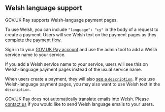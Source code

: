 ## Welsh language support 

GOV.UK Pay supports Welsh-language payment pages. 

To use Welsh, you can include `"language": "cy"` in the body of
a request to create a payment. Users will see Welsh text on the payment
pages as they complete the [payment flow](/payment_flow_overview).  

Sign in to your [GOV.UK Pay
account](https://selfservice.payments.service.gov.uk/login) and use the admin
tool to add a Welsh service name to your service.  

If you add a Welsh service
name to your service, users will see this on Welsh-language payment pages instead of the
usual service name.  

When users create a payment, they will also [see a
`description`](/payment_flow_overview/#making-a-payment). If you use Welsh-language
payment pages, you may also want to use Welsh text in the
`description`.  

GOV.UK Pay does not automatically translate emails into Welsh. Please [contact
us](/support_contact_and_more_information) if you would like to send Welsh language emails to your users.
